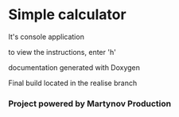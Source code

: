 # Simple calculator
It's console application

to view the instructions, enter 'h'

documentation generated with Doxygen

Final build located in the realise branch
### Project powered by Martynov Production

